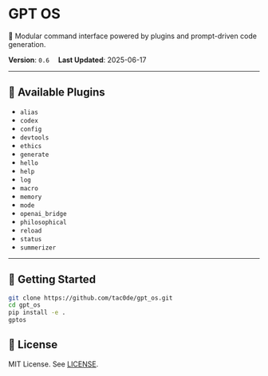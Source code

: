 # GPT OS

🧠 Modular command interface powered by plugins and prompt-driven code generation.

**Version**: `0.6`  **Last Updated**: 2025-06-17

---

## 🔌 Available Plugins
- `alias`
- `codex`
- `config`
- `devtools`
- `ethics`
- `generate`
- `hello`
- `help`
- `log`
- `macro`
- `memory`
- `mode`
- `openai_bridge`
- `philosophical`
- `reload`
- `status`
- `summerizer`

---

## 🧰 Getting Started
```bash
git clone https://github.com/tac0de/gpt_os.git
cd gpt_os
pip install -e .
gptos
```
## 📄 License
MIT License. See [LICENSE](LICENSE).

